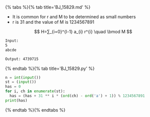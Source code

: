 {% tabs %}{% tab title='BJ_15829.md' %}

* It is common for r and M to be determined as small numbers
* r is 31 and the value of M is 1234567891

$$
H=∑_{i=0}^{l-1} a_{i} r^{i} \quad \bmod M
$$

```txt
Input:
5
abcde

Output: 4739715
```

{% endtab %}{% tab title='BJ_15829.py' %}

```py
n = int(input())
st = (input())
has = 0
for i, ch in enumerate(st):
  has = (has + 31 ** i * (ord(ch) - ord('a') + 1)) % 1234567891
print(has)
```

{% endtab %}{% endtabs %}
